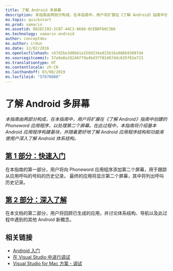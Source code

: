```yaml
---
title: 了解 Android 多屏幕
description: 本指南由两部分构成，在本指南中，用户将扩展在《了解 Android》指南中创建的 Phoneword 应用程序，以处理第二个屏幕。 在此过程中，本指南将介绍基本 Android 应用程序构建基块，并随着更好地了解 Android 应用程序结构和功能来使用户深入了解 Android 体系结构。
ms.topic: quickstart
ms.prod: xamarin
ms.assetid: D82EC193-2CB7-44C3-8688-0CEBDF60C3D6
ms.technology: xamarin-android
author: conceptdev
ms.author: crdun
ms.date: 12/02/2016
ms.openlocfilehash: c67d2be3d0bb1a159d234e815b16a988b93087d4
ms.sourcegitcommit: 57e8a0a10246ff9a4bd37f01d67ddc635f81e723
ms.translationtype: HT
ms.contentlocale: zh-CN
ms.lasthandoff: 03/08/2019
ms.locfileid: "57670880"
---
```

# <a name="hello-android-multiscreen"></a>了解 Android 多屏幕

_本指南由两部分构成，在本指南中，用户将扩展在《了解 Android》指南中创建的 Phoneword 应用程序，以处理第二个屏幕。在此过程中，本指南将介绍基本 Android 应用程序构建基块，并随着更好地了解 Android 应用程序结构和功能来使用户深入了解 Android 体系结构。_

##  <a name="part-1-quickstartandroidget-startedhello-android-multiscreenhello-android-multiscreen-quickstartmd"></a>[第 1 部分：快速入门](~/android/get-started/hello-android-multiscreen/hello-android-multiscreen-quickstart.md)

在本指南的第一部分，用户将向 Phoneword 应用程序添加第二个屏幕，用于跟踪从应用呼叫的号码的历史记录。 最终的应用将显示第二个屏幕，其中将列出呼叫历史记录。

##  <a name="part-2-deep-diveandroidget-startedhello-android-multiscreenhello-android-multiscreen-deepdivemd"></a>[第 2 部分：深入了解](~/android/get-started/hello-android-multiscreen/hello-android-multiscreen-deepdive.md)

在本文档的第二部分，用户将回顾已生成的应用，并讨论体系结构、导航以及此过程中遇到的其他 Android 新概念。


## <a name="related-links"></a>相关链接

- [Android 入门](https://developer.android.com/training/index.html)
- [在 Visual Studio 中进行调试](https://docs.microsoft.com/visualstudio/debugger/)
- [Visual Studio for Mac 方案 - 调试](https://github.com/xamarin/recipes/tree/master/Recipes/cross-platform/ide/debugging)
